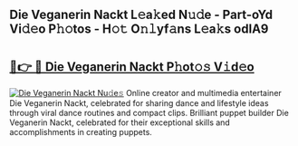 ## Die Veganerin Nackt L𝚎a𝚔ed N𝚞𝚍e - Part-oYd Vi𝚍𝚎o P𝚑𝚘tos - H𝚘𝚝 O𝚗𝚕yf𝚊ns L𝚎a𝚔s odlA9

# <h2><a href="http://kfdg71.oniu.top/?m=Die+Veganerin+Nackt">🔗👉 🔴 Die Veganerin Nackt P𝚑ot𝚘𝚜 V𝚒d𝚎o</a></h2>

[![Die Veganerin Nackt Nu𝚍e𝚜](https://i.imgur.com/0qMVB7G.gif)](http://kfdg71.oniu.top/?m=Die+Veganerin+Nackt)
Online creator and multimedia entertainer Die Veganerin Nackt, celebrated for sharing dance and lifestyle ideas through viral dance routines and compact clips. Brilliant puppet builder Die Veganerin Nackt, celebrated for their exceptional skills and accomplishments in creating puppets.  
